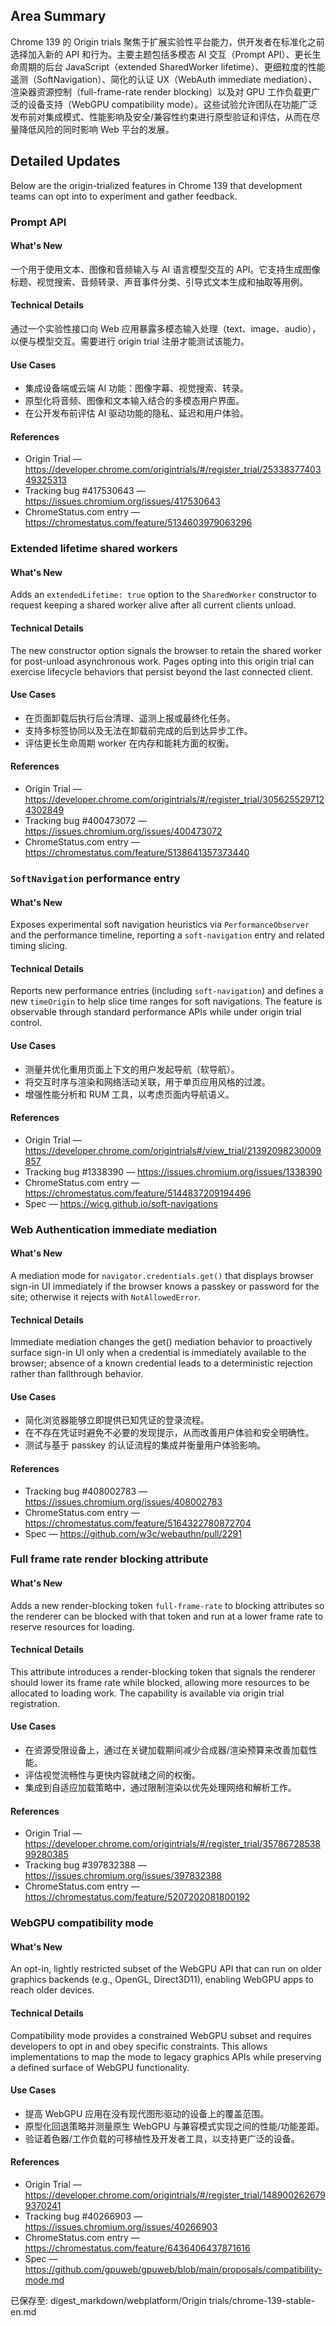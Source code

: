 ## Area Summary

Chrome 139 的 Origin trials 聚焦于扩展实验性平台能力，供开发者在标准化之前选择加入新的 API 和行为。主要主题包括多模态 AI 交互（Prompt API）、更长生命周期的后台 JavaScript（extended SharedWorker lifetime）、更细粒度的性能遥测（SoftNavigation）、简化的认证 UX（WebAuth immediate mediation）、渲染器资源控制（full-frame-rate render blocking）以及对 GPU 工作负载更广泛的设备支持（WebGPU compatibility mode）。这些试验允许团队在功能广泛发布前对集成模式、性能影响及安全/兼容性约束进行原型验证和评估，从而在尽量降低风险的同时影响 Web 平台的发展。

## Detailed Updates

Below are the origin-trialized features in Chrome 139 that development teams can opt into to experiment and gather feedback.

### Prompt API

#### What's New
一个用于使用文本、图像和音频输入与 AI 语言模型交互的 API。它支持生成图像标题、视觉搜索、音频转录、声音事件分类、引导式文本生成和抽取等用例。

#### Technical Details
通过一个实验性接口向 Web 应用暴露多模态输入处理（text、image、audio），以便与模型交互。需要进行 origin trial 注册才能测试该能力。

#### Use Cases
- 集成设备端或云端 AI 功能：图像字幕、视觉搜索、转录。
- 原型化将音频、图像和文本输入结合的多模态用户界面。
- 在公开发布前评估 AI 驱动功能的隐私、延迟和用户体验。

#### References
- Origin Trial — https://developer.chrome.com/origintrials/#/register_trial/2533837740349325313
- Tracking bug #417530643 — https://issues.chromium.org/issues/417530643
- ChromeStatus.com entry — https://chromestatus.com/feature/5134603979063296

### Extended lifetime shared workers

#### What's New
Adds an `extendedLifetime: true` option to the `SharedWorker` constructor to request keeping a shared worker alive after all current clients unload.

#### Technical Details
The new constructor option signals the browser to retain the shared worker for post-unload asynchronous work. Pages opting into this origin trial can exercise lifecycle behaviors that persist beyond the last connected client.

#### Use Cases
- 在页面卸载后执行后台清理、遥测上报或最终化任务。
- 支持多标签协同以及无法在卸载前完成的后到达异步工作。
- 评估更长生命周期 worker 在内存和能耗方面的权衡。

#### References
- Origin Trial — https://developer.chrome.com/origintrials/#/register_trial/3056255297124302849
- Tracking bug #400473072 — https://issues.chromium.org/issues/400473072
- ChromeStatus.com entry — https://chromestatus.com/feature/5138641357373440

### `SoftNavigation` performance entry

#### What's New
Exposes experimental soft navigation heuristics via `PerformanceObserver` and the performance timeline, reporting a `soft-navigation` entry and related timing slicing.

#### Technical Details
Reports new performance entries (including `soft-navigation`) and defines a new `timeOrigin` to help slice time ranges for soft navigations. The feature is observable through standard performance APIs while under origin trial control.

#### Use Cases
- 测量并优化重用页面上下文的用户发起导航（软导航）。
- 将交互时序与渲染和网络活动关联，用于单页应用风格的过渡。
- 增强性能分析和 RUM 工具，以考虑页面内导航语义。

#### References
- Origin Trial — https://developer.chrome.com/origintrials#/view_trial/21392098230009857
- Tracking bug #1338390 — https://issues.chromium.org/issues/1338390
- ChromeStatus.com entry — https://chromestatus.com/feature/5144837209194496
- Spec — https://wicg.github.io/soft-navigations

### Web Authentication immediate mediation

#### What's New
A mediation mode for `navigator.credentials.get()` that displays browser sign-in UI immediately if the browser knows a passkey or password for the site; otherwise it rejects with `NotAllowedError`.

#### Technical Details
Immediate mediation changes the get() mediation behavior to proactively surface sign-in UI only when a credential is immediately available to the browser; absence of a known credential leads to a deterministic rejection rather than fallthrough behavior.

#### Use Cases
- 简化浏览器能够立即提供已知凭证的登录流程。
- 在不存在凭证时避免不必要的发现提示，从而改善用户体验和安全明确性。
- 测试与基于 passkey 的认证流程的集成并衡量用户体验影响。

#### References
- Tracking bug #408002783 — https://issues.chromium.org/issues/408002783
- ChromeStatus.com entry — https://chromestatus.com/feature/5164322780872704
- Spec — https://github.com/w3c/webauthn/pull/2291

### Full frame rate render blocking attribute

#### What's New
Adds a new render-blocking token `full-frame-rate` to blocking attributes so the renderer can be blocked with that token and run at a lower frame rate to reserve resources for loading.

#### Technical Details
This attribute introduces a render-blocking token that signals the renderer should lower its frame rate while blocked, allowing more resources to be allocated to loading work. The capability is available via origin trial registration.

#### Use Cases
- 在资源受限设备上，通过在关键加载期间减少合成器/渲染预算来改善加载性能。
- 评估视觉流畅性与更快内容就绪之间的权衡。
- 集成到自适应加载策略中，通过限制渲染以优先处理网络和解析工作。

#### References
- Origin Trial — https://developer.chrome.com/origintrials/#/register_trial/3578672853899280385
- Tracking bug #397832388 — https://issues.chromium.org/issues/397832388
- ChromeStatus.com entry — https://chromestatus.com/feature/5207202081800192

### WebGPU compatibility mode

#### What's New
An opt-in, lightly restricted subset of the WebGPU API that can run on older graphics backends (e.g., OpenGL, Direct3D11), enabling WebGPU apps to reach older devices.

#### Technical Details
Compatibility mode provides a constrained WebGPU subset and requires developers to opt in and obey specific constraints. This allows implementations to map the mode to legacy graphics APIs while preserving a defined surface of WebGPU functionality.

#### Use Cases
- 提高 WebGPU 应用在没有现代图形驱动的设备上的覆盖范围。
- 原型化回退策略并测量原生 WebGPU 与兼容模式实现之间的性能/功能差距。
- 验证着色器/工作负载的可移植性及开发者工具，以支持更广泛的设备。

#### References
- Origin Trial — https://developer.chrome.com/origintrials/#/register_trial/1489002626799370241
- Tracking bug #40266903 — https://issues.chromium.org/issues/40266903
- ChromeStatus.com entry — https://chromestatus.com/feature/6436406437871616
- Spec — https://github.com/gpuweb/gpuweb/blob/main/proposals/compatibility-mode.md

已保存至: digest_markdown/webplatform/Origin trials/chrome-139-stable-en.md